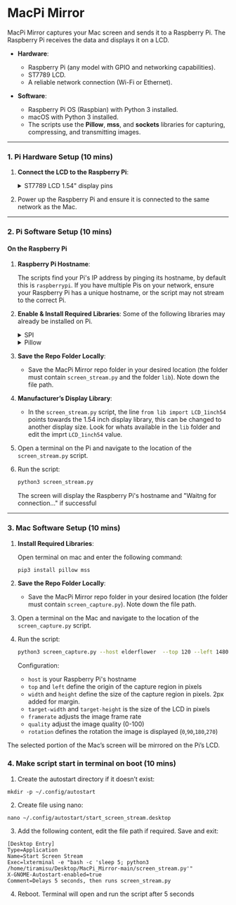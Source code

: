 # MacPi Mirror

MacPi Mirror captures your Mac screen and sends it to a Raspberry Pi. The Raspberry Pi receives the data and displays it on a LCD.

- **Hardware**:
  - Raspberry Pi (any model with GPIO and networking capabilities).
  - ST7789 LCD.
  - A reliable network connection (Wi-Fi or Ethernet).

- **Software**:
  - Raspberry Pi OS (Raspbian) with Python 3 installed.
  - macOS with Python 3 installed.
  - The scripts use the **Pillow**, **mss**, and **sockets** libraries for capturing, compressing, and transmitting images.

---


### **1. Pi Hardware Setup (10 mins)** 

1. **Connect the LCD to the Raspberry Pi**:
   <details>
    <summary>ST7789 LCD 1.54" display pins</summary>

   | LCD Pin   | Raspberry Pi Pin |
   |-----------|------------------|
   | VCC       | 5V               |
   | GND       | GND              |
   | DIN       | GPIO 19 (MOSI)   |
   | CLK       | GPIO 23 (SCLK)   |
   | CS        | GPIO 24 (CE0)    |
   | DS/DC     | GPIO 25          |
   | RST       | GPIO 27          |
   | BL        | GPIO 18          |
  
   </details>

2. Power up the Raspberry Pi and ensure it is connected to the same network as the Mac.

---


### **2. Pi Software Setup (10 mins)**

#### **On the Raspberry Pi**
1. **Raspberry Pi Hostname**:

   The scripts find your Pi's IP address by pinging its hostname, by default this is `raspberrypi`. If you have multiple Pis on your network, ensure your Raspberry Pi has a unique hostname, or the script may not stream to the correct Pi.

2. **Enable & Install Required Libraries**:
   Some of the following libraries may already be installed on Pi.
   <details>
     <Summary>SPI</Summary>

     Step 1: Enable SPI on the Raspberry Pi

     Open the terminal and run:
      ```bash
      sudo raspi-config
      ```
      
     Navigate to: Interfacing Options -> SPI -> Enable
      
      Reboot the Pi to apply the changes:
      ```bash
      sudo reboot
      ```
      Step 2: Install spidev Library (optional)
      
      After rebooting, ensure the spidev Python library is installed.
      ```bash
      sudo apt update
      sudo apt install python3-spidev
      ```
      
      If the above does not work, install it using pip:
      ```bash
      pip3 install spidev
      ```

   </details>
   
   <details>
     <Summary>Pillow</Summary>
     
   ```bash
   sudo apt install python3 python3-pip
   pip3 install pillow
   ```
   </details>


3. **Save the Repo Folder Locally**:
   - Save the MacPi Mirror repo folder in your desired location (the folder must contain `screen_stream.py` and the folder `lib`). Note down the file path.

4. **Manufacturer’s Display Library**:
   - In the `screen_stream.py` script, the line `from lib import LCD_1inch54` points towards the 1.54 inch display library, this can be changed to another display size. Look for whats available in the `lib` folder and edit the imprt `LCD_1inch54` value.


5. Open a terminal on the Pi and navigate to the location of the `screen_stream.py` script.

6. Run the script:
   ```bash
   python3 screen_stream.py
   ```
   
   The screen will display the Raspberry Pi's hostname and "Waitng for connection..." if successful

---


### **3. Mac Software Setup (10 mins)**

1. **Install Required Libraries**:

    Open terminal on mac and enter the following command:
     ```bash
     pip3 install pillow mss
     ```
     
3. **Save the Repo Folder Locally**:
   - Save the MacPi Mirror repo folder in your desired location (the folder must contain `screen_capture.py`). Note down the file path.


4. Open a terminal on the Mac and navigate to the location of the `screen_capture.py` script.
5. Run the script:
   ```bash
   python3 screen_capture.py --host elderflower  --top 120 --left 1480 --width 242 --height 242 --target-width 240 --target-height 240 --framerate 100 --quality 100 --rotation 0
   ```
   Configuration:
   - `host` is your Raspberry Pi's hostname
   - `top` and `left` define the origin of the capture region in pixels
   - `width` and `height` define the size of the capture region in pixels. 2px added for margin.
   - `target-width` and `target-height` is the size of the LCD in pixels
   - `framerate` adjusts the image frame rate
   - `quality` adjust the image quality (0-100)
   - `rotation` defines the rotation the image is displayed (`0`,`90`,`180`,`270`)

The selected portion of the Mac’s screen will be mirrored on the Pi’s LCD.

### **4. Make script start in terminal on boot (10 mins)**

1. Create the autostart directory if it doesn’t exist:
```
mkdir -p ~/.config/autostart
```

2. Create file using nano:
```
nano ~/.config/autostart/start_screen_stream.desktop
```
3. Add the following content, edit the file path if required. Save and exit:
```
[Desktop Entry]
Type=Application
Name=Start Screen Stream
Exec=lxterminal -e "bash -c 'sleep 5; python3 /home/tiramisu/Desktop/MacPi_Mirror-main/screen_stream.py'"
X-GNOME-Autostart-enabled=true
Comment=Delays 5 seconds, then runs screen_stream.py
```
4. Reboot. Terminal will open and run the script after 5 seconds




